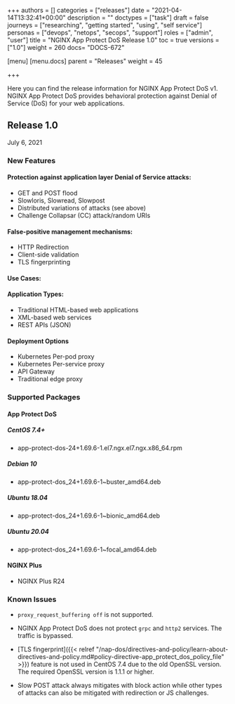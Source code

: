 +++
authors = []
categories = ["releases"]
date = "2021-04-14T13:32:41+00:00"
description = ""
doctypes = ["task"]
draft = false
journeys = ["researching", "getting started", "using", "self service"]
personas = ["devops", "netops", "secops", "support"]
roles = ["admin", "user"]
title = "NGINX App Protect DoS Release 1.0"
toc = true
versions = ["1.0"]
weight = 260
docs= "DOCS-672"

[menu]
  [menu.docs]
    parent = "Releases"
    weight = 45

+++

Here you can find the release information for NGINX App Protect DoS v1. NGINX App Protect DoS provides behavioral protection against Denial of Service (DoS) for your web applications. 

## Release 1.0

July 6, 2021

### New Features

#### Protection against application layer Denial of Service attacks:

- GET and POST flood <br>
- Slowloris, Slowread, Slowpost <br>
- Distributed variations of attacks (see above) <br>
- Challenge Collapsar (CC) attack/random URIs <br>

#### False-positive management mechanisms:

- HTTP Redirection
- Client-side validation
- TLS fingerprinting

#### Use Cases:

#### Application Types: 

- Traditional HTML-based web applications
- XML-based web services
- REST APIs (JSON)

#### Deployment Options

- Kubernetes Per-pod proxy
- Kubernetes Per-service proxy
- API Gateway
- Traditional edge proxy

### Supported Packages

#### App Protect DoS

##### CentOS 7.4+
- app-protect-dos-24+1.69.6-1.el7.ngx.el7.ngx.x86_64.rpm

##### Debian 10
- app-protect-dos_24+1.69.6-1~buster_amd64.deb

##### Ubuntu 18.04
- app-protect-dos_24+1.69.6-1~bionic_amd64.deb

##### Ubuntu 20.04
- app-protect-dos_24+1.69.6-1~focal_amd64.deb

#### NGINX Plus
- NGINX Plus R24

### Known Issues

- `proxy_request_buffering off` is not supported.

- NGINX App Protect DoS does not protect `grpc` and `http2` services. The traffic is bypassed.

- [TLS fingerprint]({{< relref "/nap-dos/directives-and-policy/learn-about-directives-and-policy.md#policy-directive-app_protect_dos_policy_file" >}}) feature is not used in CentOS 7.4 due to the old OpenSSL version. The required OpenSSL version is 1.1.1 or higher.

- Slow POST attack always mitigates with block action while other types of attacks can also be mitigated with redirection or JS challenges.